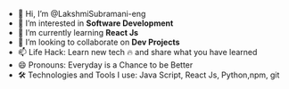 - 👋 Hi, I’m @LakshmiSubramani-eng
- 👀 I’m interested in **Software Development**
- 🌱 I’m currently learning **React Js**
- 💞️ I’m looking to collaborate on **Dev Projects**
- 📫 Life Hack: Learn new tech 🔥 and share what you have learned
- 😄 Pronouns: Everyday is a Chance to be Better
- 🛠️ Technologies and Tools I use: Java Script, React Js, Python,npm, git


